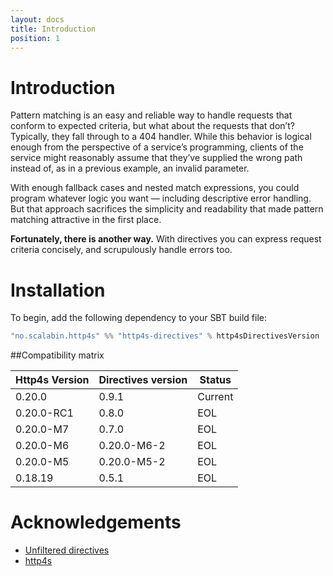 ```yaml
---
layout: docs
title: Introduction
position: 1
---
```


# Introduction

Pattern matching is an easy and reliable way to handle requests that conform 
to expected criteria, but what about the requests that don’t? Typically, 
they fall through to a 404 handler. While this behavior is logical enough 
from the perspective of a service’s programming, clients of the service might 
reasonably assume that they’ve supplied the wrong path instead of, as in a 
previous example, an invalid parameter.

With enough fallback cases and nested match expressions, you could program 
whatever logic you want — including descriptive error handling. But that 
approach sacrifices the simplicity and readability that made pattern matching 
attractive in the first place.

**Fortunately, there is another way.** With directives you can express request 
criteria concisely, and scrupulously handle errors too.

# Installation

To begin, add the following dependency to your SBT build file:

```scala
"no.scalabin.http4s" %% "http4s-directives" % http4sDirectivesVersion
```

##Compatibility matrix

| Http4s Version | Directives version | Status       |
|----------------|--------------------|--------------|
| 0.20.0         | 0.9.1              | Current      |
| 0.20.0-RC1     | 0.8.0              | EOL          |
| 0.20.0-M7      | 0.7.0              | EOL          |
| 0.20.0-M6      | 0.20.0-M6-2        | EOL          |
| 0.20.0-M5      | 0.20.0-M5-2        | EOL          |
| 0.18.19        | 0.5.1              | EOL          |


# Acknowledgements

- [Unfiltered directives](https://unfiltered.ws/07/00.html)
- [http4s](https://http4s.org)
